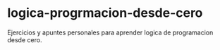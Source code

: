 # logica-progrmacion-desde-cero
Ejercicios y apuntes personales para aprender logica de programacion desde cero.
